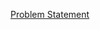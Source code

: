 [Problem Statement](https://leetcode.com/problems/construct-binary-tree-from-preorder-and-inorder-traversal)
